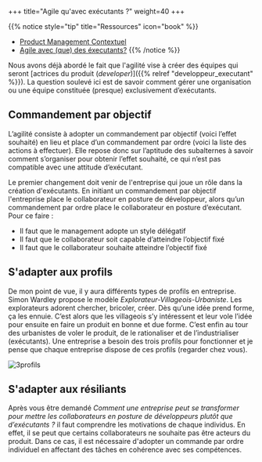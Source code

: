 +++
title="Agile qu'avec exécutants ?"
weight=40
+++

{{% notice style="tip" title="Ressources" icon="book" %}}
- [Product Management Contextuel](https://medium.com/@bartlettstarman/product-management-contextuel-2d0c9f652f22)
- [Agile avec (que) des éxecutants?](https://forum.scrumlife.tv/t/agile-avec-que-des-executants/3150/6)
{{% /notice %}}

Nous avons déjà abordé le fait que l'agilité vise à créer des équipes qui seront [actrices du produit (*developer*)]({{% relref "developpeur_executant" %}}). La question soulevé ici est de savoir comment gérer une organisation ou une équipe constituée (presque) exclusivement d’exécutants.

## Commandement par objectif
L’agilité consiste à adopter un commandement par objectif (voici l’effet souhaité) en lieu et place d’un commandement par ordre (voici la liste des actions à effectuer). Elle repose donc sur l’aptitude des subalternes à savoir comment s’organiser pour obtenir l’effet souhaité, ce qui n’est pas compatible avec une attitude d’exécutant. 

Le premier changement doit venir de l'entreprise qui joue un rôle dans la création d'exécutants. En initiant un commandement par objectif l'entreprise place le collaborateur en posture de développeur, alors qu’un commandement par ordre place le collaborateur en posture d’exécutant. Pour ce faire :
- Il faut que le management adopte un style délégatif
- Il faut que le collaborateur soit capable d’atteindre l’objectif fixé
- Il faut que le collaborateur souhaite atteindre l’objectif fixé

## S'adapter aux profils
De mon point de vue, il y aura différents types de profils en entreprise. Simon Wardley propose le modèle *Explorateur-Villageois-Urbaniste*. Les explorateurs adorent chercher, bricoler, créer. Dès qu’une idée prend forme, ça les ennuie. C’est alors que les villageois s’y intéressent et leur vole l’idée pour ensuite en faire un produit en bonne et due forme. C’est enfin au tour des urbanistes de voler le produit, de le rationaliser et de l’industrialiser (exécutants).
Une entreprise a besoin des trois profils pour fonctionner et je pense que chaque entreprise dispose de ces profils (regarder chez vous).

![3profils](../images/3profils.png)


## S'adapter aux résiliants
Après vous être demandé *Comment une entreprise peut se transformer pour mettre les collaborateurs en posture de développeurs plutôt que d’exécutants ?* il faut comprendre les motivations de chaque individus. En effet, il se peut que certains collaborateurs ne souhaite pas être acteurs du produit. Dans ce cas, il est nécessaire d'adopter un commande par ordre individuel en affectant des tâches en cohérence avec ses compétences.